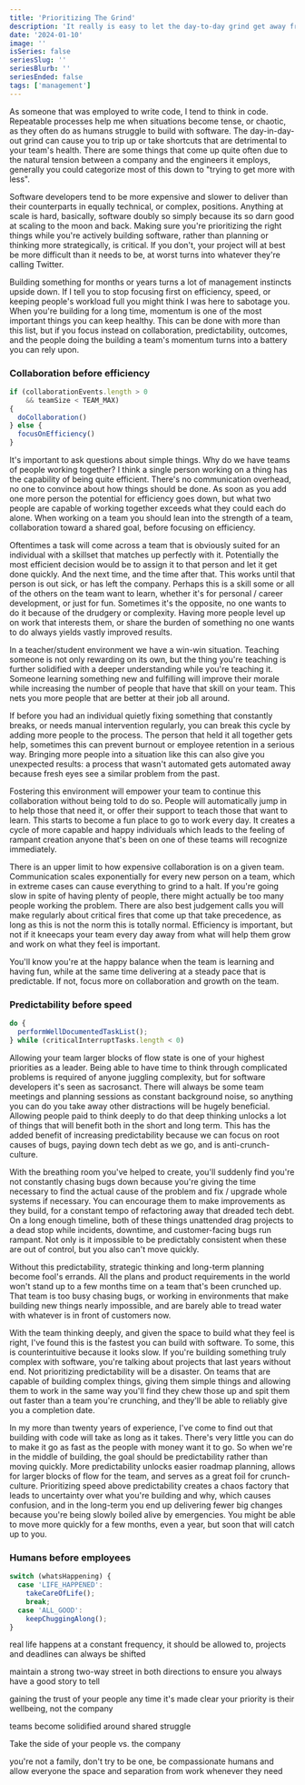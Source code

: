 ```yaml
---
title: 'Prioritizing The Grind'
description: 'It really is easy to let the day-to-day grind get away from you. I think I have a few simple rules that help me make decisions about daily events quickly and maintain the values I like to think bleed through for the team to stay engaged and happy.'
date: '2024-01-10'
image: ''
isSeries: false
seriesSlug: ''
seriesBlurb: ''
seriesEnded: false
tags: ['management']
---
```


As someone that was employed to write code, I tend to think in code. Repeatable processes help me when situations become tense, or chaotic, as they often do as humans struggle to build with software. The day-in-day-out grind can cause you to trip up or take shortcuts that are detrimental to your team's health. There are some things that come up quite often due to the natural tension between a company and the engineers it employs, generally you could categorize most of this down to "trying to get more with less". 

Software developers tend to be more expensive and slower to deliver than their counterparts in equally technical, or complex, positions. Anything at scale is hard, basically, software doubly so simply because its so darn good at scaling to the moon and back. Making sure you're prioritizing the right things while you're actively building software, rather than planning or thinking more strategically, is critical. If you don't, your project will at best be more difficult than it needs to be, at worst turns into whatever they're calling Twitter.

Building something for months or years turns a lot of management instincts upside down. If I tell you to stop focusing first on efficiency, speed, or keeping people's workload full you might think I was here to sabotage you. When you're building for a long time, momentum is one of the most important things you can keep healthy. This can be done with more than this list, but if you focus instead on collaboration, predictability, outcomes, and the people doing the building a team's momentum turns into a battery you can rely upon.

### Collaboration before efficiency

<!-- prettier-ignore-start -->
<!-- CODE BLOCK - START -->
```js
if (collaborationEvents.length > 0 
    && teamSize < TEAM_MAX) 
{
  doCollaboration()
} else {
  focusOnEfficiency()
}
```
<!-- CODE BLOCK - END -->
<!-- prettier-ignore-end -->

It's important to ask questions about simple things. Why do we have teams of people working together? I think a single person working on a thing has the capability of being quite efficient. There's no communication overhead, no one to convince about how things should be done. As soon as you add one more person the potential for efficiency goes down, but what two people are capable of working together exceeds what they could each do alone. When working on a team you should lean into the strength of a team, collaboration toward a shared goal, before focusing on efficiency.

Oftentimes a task will come across a team that is obviously suited for an individual with a skillset that matches up perfectly with it. Potentially the most efficient decision would be to assign it to that person and let it get done quickly. And the next time, and the time after that. This works until that person is out sick, or has left the company. Perhaps this is a skill some or all of the others on the team want to learn, whether it's for personal / career development, or just for fun. Sometimes it's the opposite, no one wants to do it because of the drudgery or complexity. Having more people level up on work that interests them, or share the burden of something no one wants to do always yields vastly improved results.

In a teacher/student environment we have a win-win situation. Teaching someone is not only rewarding on its own, but the thing you're teaching is further solidified with a deeper understanding while you're teaching it. Someone learning something new and fulfilling will improve their morale while increasing the number of people that have that skill on your team. This nets you more people that are better at their job all around.

If before you had an individual quietly fixing something that constantly breaks, or needs manual intervention regularly, you can break this cycle by adding more people to the process. The person that held it all together gets help, sometimes this can prevent burnout or employee retention in a serious way. Bringing more people into a situation like this can also give you unexpected results: a process that wasn't automated gets automated away because fresh eyes see a similar problem from the past.

Fostering this environment will empower your team to continue this collaboration without being told to do so. People will automatically jump in to help those that need it, or offer their support to teach those that want to learn. This starts to become a fun place to go to work every day. It creates a cycle of more capable and happy individuals which leads to the feeling of rampant creation anyone that's been on one of these teams will recognize immediately.

There is an upper limit to how expensive collaboration is on a given team. Communication scales exponentially for every new person on a team, which in extreme cases can cause everything to grind to a halt. If you're going slow in spite of having plenty of people, there might actually be too many people working the problem. There are also best judgement calls you will make regularly about critical fires that come up that take precedence, as long as this is not the norm this is totally normal. Efficiency is important, but not if it kneecaps your team every day away from what will help them grow and work on what they feel is important. 

You'll know you're at the happy balance when the team is learning and having fun, while at the same time delivering at a steady pace that is predictable. If not, focus more on collaboration and growth on the team.

### Predictability before speed

<!-- prettier-ignore-start -->
<!-- CODE BLOCK - START -->
```js
do {
  performWellDocumentedTaskList();
} while (criticalInterruptTasks.length < 0)
```
<!-- CODE BLOCK - END -->
<!-- prettier-ignore-end -->

Allowing your team larger blocks of flow state is one of your highest priorities as a leader. Being able to have time to think through complicated problems is required of anyone juggling complexity, but for software developers it's seen as sacrosanct. There will always be some team meetings and planning sessions as constant background noise, so anything you can do you take away other distractions will be hugely beneficial. Allowing people paid to think deeply to do that deep thinking unlocks a lot of things that will benefit both in the short and long term. This has the added benefit of increasing predictability because we can focus on root causes of bugs, paying down tech debt as we go, and is anti-crunch-culture.

With the breathing room you've helped to create, you'll suddenly find you're not constantly chasing bugs down because you're giving the time necessary to find the actual cause of the problem and fix / upgrade whole systems if necessary. You can encourage them to make improvements as they build, for a constant tempo of refactoring away that dreaded tech debt. On a long enough timeline, both of these things unattended drag projects to a dead stop while incidents, downtime, and customer-facing bugs run rampant. Not only is it impossible to be predictably consistent when these are out of control, but you also can't move quickly.

Without this predictability, strategic thinking and long-term planning become fool's errands. All the plans and product requirements in the world won't stand up to a few months time on a team that's been crunched up. That team is too busy chasing bugs, or working in environments that make building new things nearly impossible, and are barely able to tread water with whatever is in front of customers now.

With the team thinking deeply, and given the space to build what they feel is right, I've found this is the fastest you can build with software. To some, this is counterintuitive because it looks slow. If you're building something truly complex with software, you're talking about projects that last years without end. Not prioritizing predictability will be a disaster. On teams that are capable of building complex things, giving them simple things and allowing them to work in the same way you'll find they chew those up and spit them out faster than a team you're crunching, and they'll be able to reliably give you a completion date.

In my more than twenty years of experience, I've come to find out that building with code will take as long as it takes. There's very little you can do to make it go as fast as the people with money want it to go. So when we're in the middle of building, the goal should be predictability rather than moving quickly. More predictability unlocks easier roadmap planning, allows for larger blocks of flow for the team, and serves as a great foil for crunch-culture. Prioritizing speed above predictability creates a chaos factory that leads to uncertainty over what you're building and why, which causes confusion, and in the long-term you end up delivering fewer big changes because you're being slowly boiled alive by emergencies. You might be able to move more quickly for a few months, even a year, but soon that will catch up to you.

### Humans before employees

<!-- prettier-ignore-start -->
<!-- CODE BLOCK - START -->
```js
switch (whatsHappening) {
  case 'LIFE_HAPPENED':
    takeCareOfLife();
    break;
  case 'ALL_GOOD':
    keepChuggingAlong();
}
```
<!-- CODE BLOCK - END -->
<!-- prettier-ignore-end -->

real life happens at a constant frequency, it should be allowed to, projects and deadlines can always be shifted

maintain a strong two-way street in both directions to ensure you always have a good story to tell

gaining the trust of your people any time it's made clear your priority is their wellbeing, not the company

teams become solidified around shared struggle

Take the side of your people vs. the company

you're not a family, don't try to be one, be compassionate humans and allow everyone the space and separation from work whenever they need